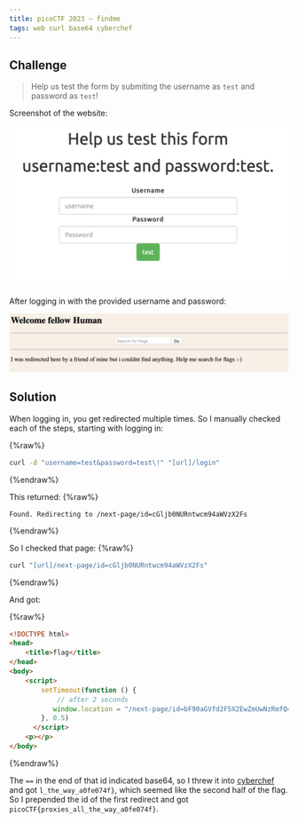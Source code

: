 ```yaml
---
title: picoCTF 2023 – findme
tags: web curl base64 cyberchef
---
```


## Challenge

> Help us test the form by submiting the username as `test` and password as `test`!

Screenshot of the website:

![](/assets/ctf/picoCTF2023/findme1.png)

After logging in with the provided username and password:

![](/assets/ctf/picoCTF2023/findme2.png)

## Solution

When logging in, you get redirected multiple times. So I manually checked each of the steps, starting with logging in:

{%raw%}
```bash
curl -d "username=test&password=test\!" "[url]/login"
```
{%endraw%}

This returned:
{%raw%}
```
Found. Redirecting to /next-page/id=cGljb0NURntwcm94aWVzX2Fs
```
{%endraw%}

So I checked that page:
{%raw%}
```bash
curl "[url]/next-page/id=cGljb0NURntwcm94aWVzX2Fs"
```
{%endraw%}

And got:

{%raw%}
```html
<!DOCTYPE html>
<head>
    <title>flag</title>
</head>
<body>
    <script>
        setTimeout(function () {
            // after 2 seconds
           window.location = "/next-page/id=bF90aGVfd2F5X2EwZmUwNzRmfQ==";
        }, 0.5)
      </script>
    <p></p>
</body>                                                                 
```
{%endraw%}

The `==` in the end of that id indicated base64, so I threw it into [cyberchef](https://icyberchef.com) and got `l_the_way_a0fe074f}`, which seemed like the second half of the flag. So I prepended the id of the first redirect and got `picoCTF{proxies_all_the_way_a0fe074f}`.

